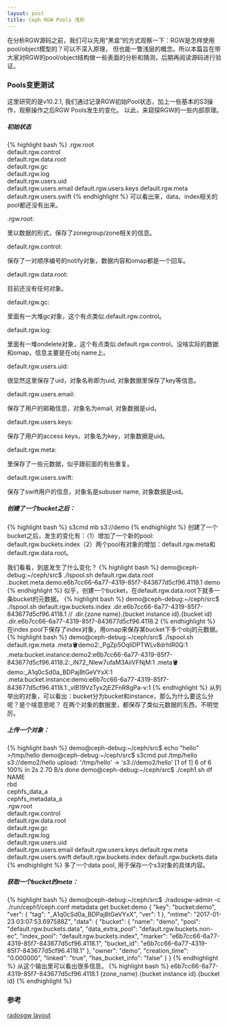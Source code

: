 ```yaml
---
layout: post
title: Ceph RGW Pools 浅析
---
```


在分析RGW源码之前，我们可以先用“黑盒”的方式观察一下：RGW是怎样使用pool/object模型的？可以不深入原理，
但也能一瞥浅层的概念。所以本篇旨在带大家对RGW的pool/object结构做一些表面的分析和猜测，后期再阅读源码进行验证。

### Pools变更测试
这里研究的是v10.2.1, 我们通过记录RGW初始Pool状态，加上一些基本的S3操作，观察操作之后RGW Pools发生的变化。
以此，来窥探RGW的一些内部原理。

##### 初始状态
{% highlight bash %}
    .rgw.root                   
    default.rgw.control        
    default.rgw.data.root     
    default.rgw.gc           
    default.rgw.log         
    default.rgw.users.uid    
    default.rgw.users.email 
    default.rgw.users.keys 
    default.rgw.meta      
    default.rgw.users.swift
{% endhighlight %}
可以看出来，data、index相关的pool都还没有出来。

.rgw.root:

里以数据的形式，保存了zonegroup/zone相关的信息。

default.rgw.control:

保存了一对顺序编号的notify对象，数据内容和omap都是一个回车。

default.rgw.data.root:

目前还没有任何对象。

default.rgw.gc:

里面有一大堆gc对象，这个有点类似.default.rgw.control。

default.rgw.log:

里面有一堆ondelete对象，这个有点类似.default.rgw.control，没啥实际的数据和omap，信息主要是在obj name上。

default.rgw.users.uid:

很显然这里保存了uid，对象名称即为uid, 对象数据里保存了key等信息。

default.rgw.users.email:

保存了用户的邮箱信息，对象名为email, 对象数据是uid。

default.rgw.users.keys:

保存了用户的access keys，对象名为key，对象数据是uid。

default.rgw.meta:

里保存了一些元数据，似乎跟前面的有些重复。

default.rgw.users.swift:

保存了swift用户的信息，对象名是subuser name, 对象数据是uid。

##### 创建了一个bucket之后：
{% highlight bash %}
s3cmd mb s3://demo
{% endhighlight %}
创建了一个bucket之后，发生的变化有：（1）增加了一个新的pool: default.rgw.buckets.index（2）两个pool有对象的增加：default.rgw.meta和default.rgw.data.root。

我们看看，到底发生了什么变化？
{% highlight bash %}
demo@ceph-debug:~/ceph/src$ ./lspool.sh default.rgw.data.root
.bucket.meta.demo:e6b7cc66-6a77-4319-85f7-843677d5cf96.4118.1
demo
{% endhighlight %}
似乎，创建一个bucket，在default.rgw.data.root下就多一条bucket的元数据。
{% highlight bash %}
demo@ceph-debug:~/ceph/src$ ./lspool.sh default.rgw.buckets.index
.dir.e6b7cc66-6a77-4319-85f7-843677d5cf96.4118.1   // .dir.{zone name}.{bucket instance id}.{bucket id}
.dir.e6b7cc66-6a77-4319-85f7-843677d5cf96.4118.2
{% endhighlight %}
在index pool下保存了index对象，用omap来保存某bucket下多个obj的元数据。
{% highlight bash %}
demo@ceph-debug:~/ceph/src$ ./lspool.sh default.rgw.meta
.meta:bucket:demo2:_PgZp5OqliDPTWLv8drhIR0Q:1
.meta:bucket.instance:demo2:e6b7cc66-6a77-4319-85f7-843677d5cf96.4118.2:_iN72_Nlew7ufaM3AiiVFNjM:1
.meta:bucket:demo:_A1q0cSd0a_BDPaj8tGeVYxX:1
.meta:bucket.instance:demo:e6b7cc66-6a77-4319-85f7-843677d5cf96.4118.1:_vlB19VzTyx2jEZFnR8gPa-v:1
{% endhighlight %}
从列举出的对象，可以看出：bucket分为bucket和instance，那么为什么要这么分呢？是个啥意思呢？
在两个对象的数据里，都保存了类似元数据的东西，不明觉厉。

##### 上传一个对象：
{% highlight bash %}
demo@ceph-debug:~/ceph/src$ echo "hello" >/tmp/hello
demo@ceph-debug:~/ceph/src$ s3cmd put /tmp/hello s3://demo2/hello
upload: '/tmp/hello' -> 's3://demo2/hello'  [1 of 1]
 6 of 6   100% in    2s     2.70 B/s  done
demo@ceph-debug:~/ceph/src$ ./ceph1.sh  df
    NAME                         
    rbd                           
    cephfs_data_a               
    cephfs_metadata_a          
    .rgw.root                 
    default.rgw.control      
    default.rgw.data.root   
    default.rgw.gc         
    default.rgw.log       
    default.rgw.users.uid  
    default.rgw.users.email
    default.rgw.users.keys 
    default.rgw.meta      
    default.rgw.users.swift
    default.rgw.buckets.index
    default.rgw.buckets.data
{% endhighlight %}
多了一个data pool, 用于保存一个s3对象的具体内容。

##### 获取一个bucket的meta：
{% highlight bash %}
demo@ceph-debug:~/ceph/src$ ./radosgw-admin -c ./run/ceph1/ceph.conf  metadata get bucket:demo
{
    "key": "bucket:demo",
    "ver": {
        "tag": "_A1q0cSd0a_BDPaj8tGeVYxX",
        "ver": 1
    },
    "mtime": "2017-01-23 03:07:53.697588Z",
    "data": {
        "bucket": {
            "name": "demo",
            "pool": "default.rgw.buckets.data",
            "data_extra_pool": "default.rgw.buckets.non-ec",
            "index_pool": "default.rgw.buckets.index",
            "marker": "e6b7cc66-6a77-4319-85f7-843677d5cf96.4118.1",
            "bucket_id": "e6b7cc66-6a77-4319-85f7-843677d5cf96.4118.1"
        },
        "owner": "demo",
        "creation_time": "0.000000",
        "linked": "true",
        "has_bucket_info": "false"
    }
}
{% endhighlight %}
从这个输出里可以看出很多信息。
{% highlight bash %}
e6b7cc66-6a77-4319-85f7-843677d5cf96.4118.1
{zone_name}.{bucket instance id}.{bucket id}
{% endhighlight %}

### 参考
[radosgw layout](http://blog.csdn.net/ganggexiongqi/article/details/51452543)
